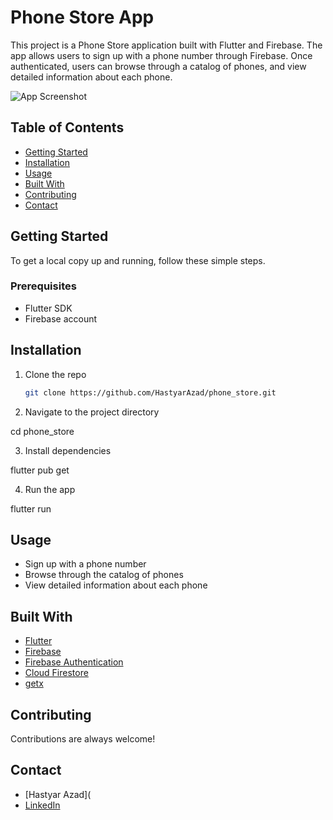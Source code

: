 # Phone Store App

This project is a Phone Store application built with Flutter and Firebase. The app allows users to sign up with a phone number through Firebase. Once authenticated, users can browse through a catalog of phones, and view detailed information about each phone.

![App Screenshot](insert-screenshot-url-here)

## Table of Contents
- [Getting Started](#getting-started)
- [Installation](#installation)
- [Usage](#usage)
- [Built With](#built-with)
- [Contributing](#contributing)
- [Contact](#contact)

## Getting Started

To get a local copy up and running, follow these simple steps.

### Prerequisites

- Flutter SDK
- Firebase account

## Installation

1. Clone the repo
   ```sh
   git clone https://github.com/HastyarAzad/phone_store.git

2. Navigate to the project directory

  cd phone_store

3. Install dependencies
  
  flutter pub get

4. Run the app

  flutter run

## Usage

- Sign up with a phone number
- Browse through the catalog of phones
- View detailed information about each phone

## Built With

- [Flutter](https://flutter.dev/)
- [Firebase](https://firebase.google.com/)
- [Firebase Authentication](https://firebase.google.com/docs/auth)
- [Cloud Firestore](https://firebase.google.com/docs/firestore)
- [getx](https://pub.dev/packages/get)

## Contributing

Contributions are always welcome!

## Contact

- [Hastyar Azad](
- [LinkedIn](https://www.linkedin.com/in/hastyar-azad-4857a522a/)